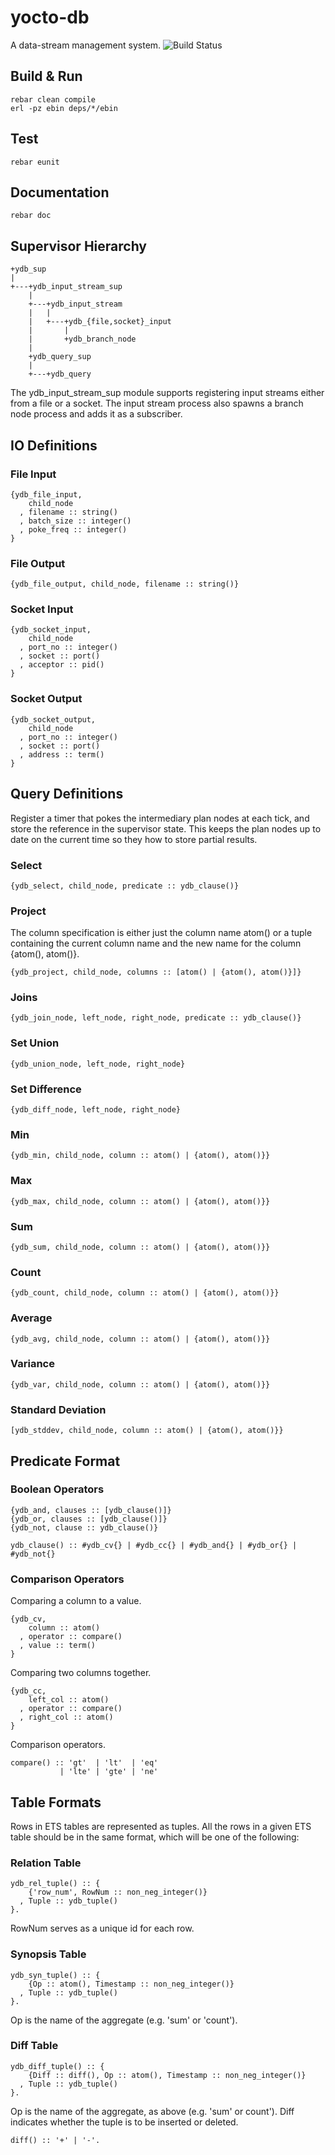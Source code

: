 yocto-db
========

A data-stream management system.
![Build Status](https://travis-ci.org/visemet/yocto-db.png)

Build & Run
-----------

    rebar clean compile
    erl -pz ebin deps/*/ebin


Test
----

    rebar eunit


Documentation
-------------

    rebar doc


Supervisor Hierarchy
--------------------

    +ydb_sup
    |
    +---+ydb_input_stream_sup
        |
        +---+ydb_input_stream
        |   |
        |   +---+ydb_{file,socket}_input
        |       |
        |       +ydb_branch_node
        |
        +ydb_query_sup
        |
        +---+ydb_query

The ydb\_input\_stream\_sup module supports registering input streams
either from a file or a socket. The input stream process also spawns
a branch node process and adds it as a subscriber.

IO Definitions
--------------

### File Input

    {ydb_file_input,
        child_node
      , filename :: string()
      , batch_size :: integer()
      , poke_freq :: integer()
    }

### File Output

    {ydb_file_output, child_node, filename :: string()}

### Socket Input

    {ydb_socket_input,
        child_node
      , port_no :: integer()
      , socket :: port()
      , acceptor :: pid()
    }

### Socket Output

    {ydb_socket_output,
        child_node
      , port_no :: integer()
      , socket :: port()
      , address :: term()
    }


Query Definitions
-----------------

Register a timer that pokes the intermediary plan nodes at each tick,
and store the reference in the supervisor state. This keeps the plan
nodes up to date on the current time so they how to store partial
results.

### Select

    {ydb_select, child_node, predicate :: ydb_clause()}

### Project

The column specification is either just the column name atom() or
a tuple containing the current column name and the new name for the
column {atom(), atom()}.

    {ydb_project, child_node, columns :: [atom() | {atom(), atom()}]}

### Joins

    {ydb_join_node, left_node, right_node, predicate :: ydb_clause()}

### Set Union

    {ydb_union_node, left_node, right_node}

### Set Difference

    {ydb_diff_node, left_node, right_node}
    
### Min

    {ydb_min, child_node, column :: atom() | {atom(), atom()}}
    
### Max

    {ydb_max, child_node, column :: atom() | {atom(), atom()}}
    
### Sum

    {ydb_sum, child_node, column :: atom() | {atom(), atom()}}
    
### Count

    {ydb_count, child_node, column :: atom() | {atom(), atom()}}
    
### Average

    {ydb_avg, child_node, column :: atom() | {atom(), atom()}}
    
### Variance

    {ydb_var, child_node, column :: atom() | {atom(), atom()}}
    
### Standard Deviation

    [ydb_stddev, child_node, column :: atom() | {atom(), atom()}}

Predicate Format
----------------

### Boolean Operators

    {ydb_and, clauses :: [ydb_clause()]}
    {ydb_or, clauses :: [ydb_clause()]}
    {ydb_not, clause :: ydb_clause()}

    ydb_clause() :: #ydb_cv{} | #ydb_cc{} | #ydb_and{} | #ydb_or{} | #ydb_not{}

### Comparison Operators

Comparing a column to a value.

    {ydb_cv,
        column :: atom()
      , operator :: compare()
      , value :: term()
    }

Comparing two columns together.

    {ydb_cc,
        left_col :: atom()
      , operator :: compare()
      , right_col :: atom()
    }

Comparison operators.

    compare() :: 'gt'  | 'lt'  | 'eq'
               | 'lte' | 'gte' | 'ne'

Table Formats
-------------

Rows in ETS tables are represented as tuples. All the rows in a
given ETS table should be in the same format, which will be one
of the following:

### Relation Table

    ydb_rel_tuple() :: {
        {'row_num', RowNum :: non_neg_integer()}
      , Tuple :: ydb_tuple()
    }.

RowNum serves as a unique id for each row.

### Synopsis Table

    ydb_syn_tuple() :: {
        {Op :: atom(), Timestamp :: non_neg_integer()}
      , Tuple :: ydb_tuple()
    }.

Op is the name of the aggregate (e.g. 'sum' or 'count').

### Diff Table

    ydb_diff_tuple() :: {
        {Diff :: diff(), Op :: atom(), Timestamp :: non_neg_integer()}
      , Tuple :: ydb_tuple()
    }.

Op is the name of the aggregate, as above (e.g. 'sum' or count').
Diff indicates whether the tuple is to be inserted or deleted.

    diff() :: '+' | '-'.
